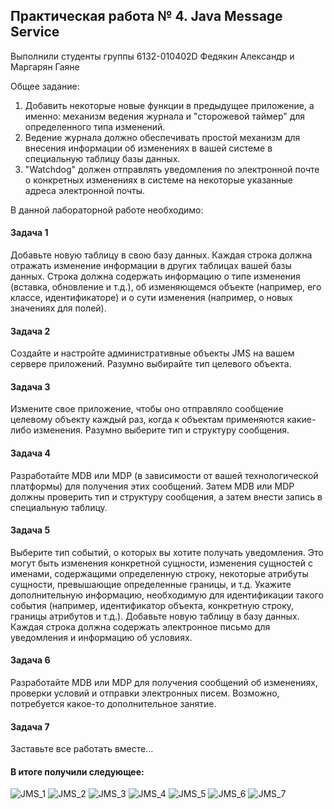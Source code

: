 ## Практическая работа № 4. Java Message Service

Выполнили студенты группы 6132-010402D Федякин Александр и Маргарян Гаяне

Общее задание:
1. Добавить некоторые новые функции в предыдущее приложение, а именно: механизм ведения журнала и "сторожевой таймер" для определенного типа изменений.
2. Ведение журнала должно обеспечивать простой механизм для внесения информации об изменениях в вашей системе в специальную таблицу базы данных.
3. "Watchdog" должен отправлять уведомления по электронной почте о конкретных изменениях в системе на некоторые указанные адреса электронной почты.

В данной лабораторной работе необходимо:
#### Задача 1
Добавьте новую таблицу в свою базу данных. Каждая строка должна отражать изменение информации в других таблицах вашей базы данных. Строка должна содержать информацию о типе изменения (вставка, обновление и т.д.), об изменяющемся объекте (например, его классе, идентификаторе) и о сути изменения (например, о новых значениях для полей).
#### Задача 2
Создайте и настройте административные объекты JMS на вашем сервере приложений. Разумно выбирайте тип целевого объекта.
#### Задача 3
Измените свое приложение, чтобы оно отправляло сообщение целевому объекту каждый раз, когда к объектам применяются какие-либо изменения. Разумно выберите тип и структуру сообщения.
#### Задача 4
Разработайте MDB или MDP (в зависимости от вашей технологической платформы) для получения этих сообщений. Затем MDB или MDP должны проверить тип и структуру сообщения, а затем внести запись в специальную таблицу.
#### Задача 5
Выберите тип событий, о которых вы хотите получать уведомления. Это могут быть изменения конкретной сущности, изменения сущностей с именами, содержащими определенную строку, некоторые атрибуты сущности, превышающие определенные границы, и т.д. Укажите дополнительную информацию, необходимую для идентификации такого события (например, идентификатор объекта, конкретную строку, границы атрибутов и т.д.).
Добавьте новую таблицу в базу данных. Каждая строка должна содержать электронное письмо для уведомления и информацию об условиях.
#### Задача 6
Разработайте MDB или MDP для получения сообщений об изменениях, проверки условий и отправки электронных писем.
Возможно, потребуется какое-то дополнительное занятие.
#### Задача 7
Заставьте все работать вместе…

#### В итоге получили следующее:

![JMS_1](https://github.com/user-attachments/assets/81a4592c-0d32-4e6e-9e23-88b321b3d185)
![JMS_2](https://github.com/user-attachments/assets/7b345744-6498-4da9-ad7c-a8a8ae3f2f38)
![JMS_3](https://github.com/user-attachments/assets/6c3d66df-788a-4be8-b764-5ac74f91dcd7)
![JMS_4](https://github.com/user-attachments/assets/9f956075-7a90-455e-b049-57dd4ca281a3)
![JMS_5](https://github.com/user-attachments/assets/65a07c6e-e51e-496b-923e-6d817d8b507f)
![JMS_6](https://github.com/user-attachments/assets/4adf2512-5bec-403b-95b1-e49581272eff)
![JMS_7](https://github.com/user-attachments/assets/3aa5c530-e0cb-48fc-b891-fb8dc90707f5)

